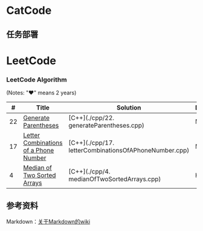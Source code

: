 # CatCode

## 任务部署
LeetCode
========

### LeetCode Algorithm

(Notes: "&hearts;" means 2 years)

| # | Title | Solution | Difficulty |
|---| ----- | -------- | ---------- |
|22|[Generate Parentheses](https://leetcode.com/problems/generate-parentheses/)| [C++](./cpp/22. generateParentheses.cpp)|Medium|
|17|[Letter Combinations of a Phone Number](https://leetcode.com/problems/letter-combinations-of-a-phone-number/)| [C++](./cpp/17. letterCombinationsOfAPhoneNumber.cpp)|Medium|
|4|[Median of Two Sorted Arrays](https://leetcode.com/problems/median-of-two-sorted-arrays/)| [C++](./cpp/4. medianOfTwoSortedArrays.cpp)|Hard|

      

## 参考资料
Markdown：[关于Markdown的wiki](https://en.wikipedia.org/wiki/Markdown)

